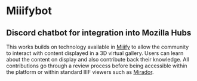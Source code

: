 # Miiifybot

## Discord chatbot for integration into Mozilla Hubs

This works builds on technology available in [Miiify](https://github.com/nationalarchives/miiify) to allow the community to interact with content displayed in a 3D virtual gallery. Users can learn about the content on display and also contribute back their knowledge. All contributions go through a review process before being accessible within the platform or within standard IIIF viewers such as [Mirador](https://projectmirador.org/).